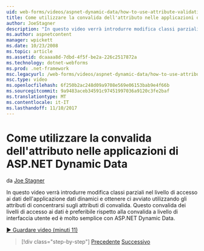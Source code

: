 ```yaml
---
uid: web-forms/videos/aspnet-dynamic-data/how-to-use-attribute-validation-in-aspnet-dynamic-data-applications
title: Come utilizzare la convalida dell'attributo nelle applicazioni di ASP.NET Dynamic Data | Documenti Microsoft
author: JoeStagner
description: "In questo video verrà introdurre modifica classi parziali nel livello di accesso ai dati dell'applicazione dati dinamici e determinare avviata utilizzando gli attributi da messa a fuoco o..."
ms.author: aspnetcontent
manager: wpickett
ms.date: 10/23/2008
ms.topic: article
ms.assetid: dcaaaa8d-7dbd-4f5f-be2a-226c2517872a
ms.technology: dotnet-webforms
ms.prod: .net-framework
msc.legacyurl: /web-forms/videos/aspnet-dynamic-data/how-to-use-attribute-validation-in-aspnet-dynamic-data-applications
msc.type: video
ms.openlocfilehash: 6f250b2ac248d09a9708e569e06153bab9e4f66b
ms.sourcegitcommit: 9a9483aceb34591c97451997036a9120c3fe2baf
ms.translationtype: MT
ms.contentlocale: it-IT
ms.lasthandoff: 11/10/2017
---
```

<a name="how-to-use-attribute-validation-in-aspnet-dynamic-data-applications"></a>Come utilizzare la convalida dell'attributo nelle applicazioni di ASP.NET Dynamic Data
====================
da [Joe Stagner](https://github.com/JoeStagner)

In questo video verrà introdurre modifica classi parziali nel livello di accesso ai dati dell'applicazione dati dinamici e ottenere ci avviato utilizzando gli attributi di concentrarsi sugli attributi di convalida. Questo convalida dei livelli di accesso ai dati è preferibile rispetto alla convalida a livello di interfaccia utente ed è molto semplice con ASP.NET Dynamic Data.

[&#9654; Guardare video (minuti 11)](https://channel9.msdn.com/Blogs/ASP-NET-Site-Videos/how-to-use-attribute-validation-in-aspnet-dynamic-data-applications)

>[!div class="step-by-step"]
[Precedente](how-to-enable-table-specific-routing-in-dynamic-data-applications.md)
[Successivo](how-to-implement-custom-field-validation-with-imperative-logic-in-vb-or-c.md)
